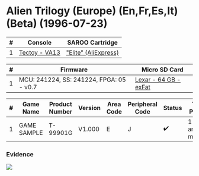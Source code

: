 # Alien Trilogy (Europe) (En,Fr,Es,It) (Beta) (1996-07-23)

| #   | Console                                                      | SAROO Cartridge                                                                                 |
| --- | ------------------------------------------------------------ | ----------------------------------------------------------------------------------------------- |
| 1   | [Tectoy - VA13](../../../../../Info/Consoles/VA13/README.md) | ["Elite" (AliExpress)](../../../../../Info/Cartridges/GuangzhouSanStarOnlineShop/1.6/README.md) |

| #   | Firmware                                 | Micro SD Card                                                                   |
| --- | ---------------------------------------- | ------------------------------------------------------------------------------- |
| 1   | MCU: 241224, SS: 241224, FPGA: 05 - v0.7 | [Lexar - 64 GB - exFat](../../../../../Info/SdCards/Lexar/64GB/exfat/README.md) |

| #   | Game Name   | Product Number | Version | Area Code | Peripheral Code | Status             | Time Played          |
| --- | ----------- | -------------- | ------- | --------- | --------------- | ------------------ | -------------------- |
| 1   | GAME SAMPLE | T-99901G       | V1.000  | E         | J               | :heavy_check_mark: | 1 hour and 5 minutes |

### Evidence

[![](https://img.youtube.com/vi/oWphMgEoGKg/0.jpg)](https://www.youtube.com/watch?v=oWphMgEoGKg)
